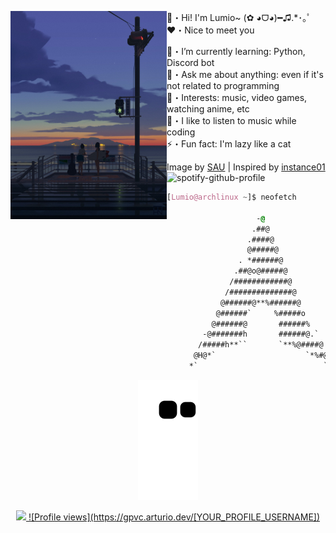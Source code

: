 <p float="left">
<img src='new_pic.jpeg' width='250' align="left">
<p float="left">

  👋・Hi! I'm Lumio~ (✿ ◕ᗜ◕)━♫.*･｡ﾟ \
  ❤・Nice to meet you

  🌱・I’m currently learning: Python, Discord bot \
  💬・Ask me about anything: even if it's not related to programming \
  💜・Interests: music, video games, watching anime, etc \
  🎵・I like to listen to music while coding \
  ⚡・Fun fact: I'm lazy like a cat

  Image by [SAU](https://twitter.com/bysau_/status/1390297979114950661) |
  Inspired by [instance01](https://github.com/instance01/instance01) \
  ![spotify-github-profile](https://spotify-github-profile.vercel.app/api/view?uid=313rakwl6izaerayob7trim7cuma&cover_image=true&theme=novatorem&show_offline=false&background_color=ffffff&bar_color=53b14f&bar_color_cover=false)
```css
[Lumio@archlinux ~]$ neofetch

                    -@                    Lumio@archlinux
                   .##@                   -----------------
                  .####@                  Username: Lumio
                  @#####@                 Alias: Lumio
                . *######@                Discord: users/793710010429472848
               .##@o@#####@               Website: https://lumio.gay
              /############@            
             /##############@             Infos: 16 y/o self-taught Newbie Dev!
            @######@**%######@            
           @######`     %#####o           
          @######@       ######%          
        -@#######h       ######@.`        
       /#####h**``       `**%@####@       
      @H@*`                    `*%#@    
     *`                            `*     
```
<p align="center">
    <img src="https://raw.githubusercontent.com/rafaballerini/rafaballerini/8dda5ffe90885d006f7ed6433c09794e05290fd1/github-contribution-grid-snake.svg">
</a>
<p align="center">
<a href="https://github.com/lumiowastaken/github-profile-views-counter">
    <img src="https://komarev.com/ghpvc/?username=lumiowastaken">
  ![Profile views](https://gpvc.arturio.dev/[YOUR_PROFILE_USERNAME])
